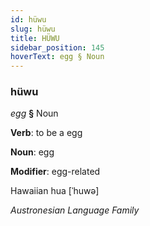 ```yaml
---
id: hüwu
slug: hüwu
title: HÜWU
sidebar_position: 145
hoverText: egg § Noun
---
```


### hüwu

*egg* **§** Noun

**Verb**: to be a egg

**Noun**: egg

**Modifier**: egg-related

Hawaiian hua [ˈhuwə]

*Austronesian Language Family*